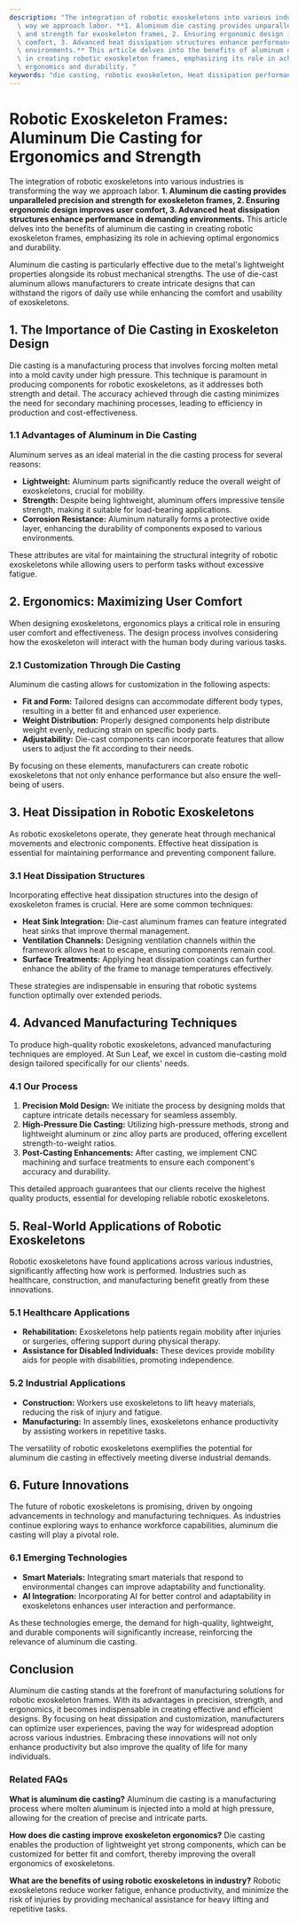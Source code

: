 ```yaml
---
description: "The integration of robotic exoskeletons into various industries is transforming the\
  \ way we approach labor. **1. Aluminum die casting provides unparalleled precision\
  \ and strength for exoskeleton frames, 2. Ensuring ergonomic design improves user\
  \ comfort, 3. Advanced heat dissipation structures enhance performance in demanding\
  \ environments.** This article delves into the benefits of aluminum die casting\
  \ in creating robotic exoskeleton frames, emphasizing its role in achieving optimal\
  \ ergonomics and durability. "
keywords: "die casting, robotic exoskeleton, Heat dissipation performance, Heat sink"
---
```

# Robotic Exoskeleton Frames: Aluminum Die Casting for Ergonomics and Strength

The integration of robotic exoskeletons into various industries is transforming the way we approach labor. **1. Aluminum die casting provides unparalleled precision and strength for exoskeleton frames, 2. Ensuring ergonomic design improves user comfort, 3. Advanced heat dissipation structures enhance performance in demanding environments.** This article delves into the benefits of aluminum die casting in creating robotic exoskeleton frames, emphasizing its role in achieving optimal ergonomics and durability. 

Aluminum die casting is particularly effective due to the metal's lightweight properties alongside its robust mechanical strengths. The use of die-cast aluminum allows manufacturers to create intricate designs that can withstand the rigors of daily use while enhancing the comfort and usability of exoskeletons.

## **1. The Importance of Die Casting in Exoskeleton Design**

Die casting is a manufacturing process that involves forcing molten metal into a mold cavity under high pressure. This technique is paramount in producing components for robotic exoskeletons, as it addresses both strength and detail. The accuracy achieved through die casting minimizes the need for secondary machining processes, leading to efficiency in production and cost-effectiveness.

### **1.1 Advantages of Aluminum in Die Casting**

Aluminum serves as an ideal material in the die casting process for several reasons:

- **Lightweight:** Aluminum parts significantly reduce the overall weight of exoskeletons, crucial for mobility.
- **Strength:** Despite being lightweight, aluminum offers impressive tensile strength, making it suitable for load-bearing applications.
- **Corrosion Resistance:** Aluminum naturally forms a protective oxide layer, enhancing the durability of components exposed to various environments.

These attributes are vital for maintaining the structural integrity of robotic exoskeletons while allowing users to perform tasks without excessive fatigue.

## **2. Ergonomics: Maximizing User Comfort**

When designing exoskeletons, ergonomics plays a critical role in ensuring user comfort and effectiveness. The design process involves considering how the exoskeleton will interact with the human body during various tasks.

### **2.1 Customization Through Die Casting**

Aluminum die casting allows for customization in the following aspects:

- **Fit and Form:** Tailored designs can accommodate different body types, resulting in a better fit and enhanced user experience.
- **Weight Distribution:** Properly designed components help distribute weight evenly, reducing strain on specific body parts.
- **Adjustability:** Die-cast components can incorporate features that allow users to adjust the fit according to their needs.

By focusing on these elements, manufacturers can create robotic exoskeletons that not only enhance performance but also ensure the well-being of users.

## **3. Heat Dissipation in Robotic Exoskeletons**

As robotic exoskeletons operate, they generate heat through mechanical movements and electronic components. Effective heat dissipation is essential for maintaining performance and preventing component failure.

### **3.1 Heat Dissipation Structures**

Incorporating effective heat dissipation structures into the design of exoskeleton frames is crucial. Here are some common techniques:

- **Heat Sink Integration:** Die-cast aluminum frames can feature integrated heat sinks that improve thermal management.
- **Ventilation Channels:** Designing ventilation channels within the framework allows heat to escape, ensuring components remain cool.
- **Surface Treatments:** Applying heat dissipation coatings can further enhance the ability of the frame to manage temperatures effectively.

These strategies are indispensable in ensuring that robotic systems function optimally over extended periods.

## **4. Advanced Manufacturing Techniques**

To produce high-quality robotic exoskeletons, advanced manufacturing techniques are employed. At Sun Leaf, we excel in custom die-casting mold design tailored specifically for our clients' needs. 

### **4.1 Our Process**

1. **Precision Mold Design:** We initiate the process by designing molds that capture intricate details necessary for seamless assembly.
2. **High-Pressure Die Casting:** Utilizing high-pressure methods, strong and lightweight aluminum or zinc alloy parts are produced, offering excellent strength-to-weight ratios.
3. **Post-Casting Enhancements:** After casting, we implement CNC machining and surface treatments to ensure each component's accuracy and durability.

This detailed approach guarantees that our clients receive the highest quality products, essential for developing reliable robotic exoskeletons.

## **5. Real-World Applications of Robotic Exoskeletons**

Robotic exoskeletons have found applications across various industries, significantly affecting how work is performed. Industries such as healthcare, construction, and manufacturing benefit greatly from these innovations.

### **5.1 Healthcare Applications**

- **Rehabilitation:** Exoskeletons help patients regain mobility after injuries or surgeries, offering support during physical therapy.
- **Assistance for Disabled Individuals:** These devices provide mobility aids for people with disabilities, promoting independence.

### **5.2 Industrial Applications**

- **Construction:** Workers use exoskeletons to lift heavy materials, reducing the risk of injury and fatigue.
- **Manufacturing:** In assembly lines, exoskeletons enhance productivity by assisting workers in repetitive tasks.

The versatility of robotic exoskeletons exemplifies the potential for aluminum die casting in effectively meeting diverse industrial demands.

## **6. Future Innovations**

The future of robotic exoskeletons is promising, driven by ongoing advancements in technology and manufacturing techniques. As industries continue exploring ways to enhance workforce capabilities, aluminum die casting will play a pivotal role.

### **6.1 Emerging Technologies**

- **Smart Materials:** Integrating smart materials that respond to environmental changes can improve adaptability and functionality.
- **AI Integration:** Incorporating AI for better control and adaptability in exoskeletons enhances user interaction and performance.

As these technologies emerge, the demand for high-quality, lightweight, and durable components will significantly increase, reinforcing the relevance of aluminum die casting.

## Conclusion

Aluminum die casting stands at the forefront of manufacturing solutions for robotic exoskeleton frames. With its advantages in precision, strength, and ergonomics, it becomes indispensable in creating effective and efficient designs. By focusing on heat dissipation and customization, manufacturers can optimize user experiences, paving the way for widespread adoption across various industries. Embracing these innovations will not only enhance productivity but also improve the quality of life for many individuals.

### Related FAQs

**What is aluminum die casting?**
Aluminum die casting is a manufacturing process where molten aluminum is injected into a mold at high pressure, allowing for the creation of precise and intricate parts.

**How does die casting improve exoskeleton ergonomics?**
Die casting enables the production of lightweight yet strong components, which can be customized for better fit and comfort, thereby improving the overall ergonomics of exoskeletons.

**What are the benefits of using robotic exoskeletons in industry?**
Robotic exoskeletons reduce worker fatigue, enhance productivity, and minimize the risk of injuries by providing mechanical assistance for heavy lifting and repetitive tasks.
